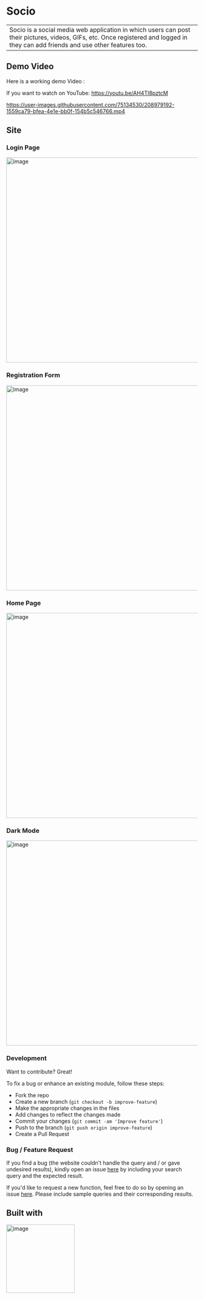 
# Socio
<table>
<tr>
<td>
Socio is a social media web application in which users can post their pictures, videos, GIFs, etc. Once registered and logged in they can add friends and use other features too.</td>
</tr>
</table>


## Demo Video
Here is a working demo Video :  

If you want to watch on YouTube: https://youtu.be/AH4TI8pztcM

https://user-images.githubusercontent.com/75134530/208979192-1559ca79-bfea-4e1e-bb0f-154b5c546766.mp4

## Site

### Login Page


<img width="540" alt ="image" src="https://user-images.githubusercontent.com/75134530/208979352-bb10fb49-8db1-4a95-a2ef-a6738e9cf9db.png">


### Registration Form
<img width="540" alt="image" src="https://user-images.githubusercontent.com/75134530/208979526-1f17b989-d989-4a4b-aae5-6e5b123d5f55.png">

### Home Page
<img width="540" alt="image" src="https://user-images.githubusercontent.com/75134530/208979590-9a573f2c-88e9-4f22-bb31-0f95f471c831.png">

### Dark Mode
<img width="540" alt="image" src="https://user-images.githubusercontent.com/75134530/208979697-01dd400d-abf2-43f3-ad76-2674afa27187.png">


### Development
Want to contribute? Great!

To fix a bug or enhance an existing module, follow these steps:

- Fork the repo
- Create a new branch (`git checkout -b improve-feature`)
- Make the appropriate changes in the files
- Add changes to reflect the changes made
- Commit your changes (`git commit -am 'Improve feature'`)
- Push to the branch (`git push origin improve-feature`)
- Create a Pull Request 

### Bug / Feature Request

If you find a bug (the website couldn't handle the query and / or gave undesired results), kindly open an issue [here](https://github.com/Adi2209/Socio/issues/new) by including your search query and the expected result.

If you'd like to request a new function, feel free to do so by opening an issue [here](https://github.com/Adi2209/Socio/issues/new). Please include sample queries and their corresponding results.


## Built with 

<img width="180" alt="image" src="https://user-images.githubusercontent.com/75134530/208981148-e80c2602-18c0-4a65-bc9f-a3db81eaf711.png">

